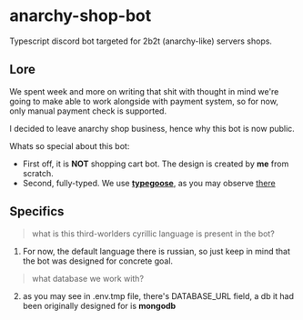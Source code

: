 # anarchy-shop-bot
Typescript discord bot targeted for 2b2t (anarchy-like) servers shops.

## Lore
We spent week and more on writing that shit with thought in mind we're going to make able to work alongside with payment system, so for now, only manual payment check is supported.

I decided to leave anarchy shop business, hence why this bot is now public.

Whats so special about this bot:
- First off, it is **NOT** shopping cart bot. The design is created by **me** from scratch.
- Second, fully-typed. We use **[typegoose](https://github.com/typegoose/typegoose)**, as you may observe [there](https://github.com/offeex/anarchy-shop-bot/tree/main/src/models)  

## Specifics
> what is this third-worlders cyrillic language is present in the bot?

1. For now, the default language there is russian, so just keep in mind that the bot was designed for concrete goal.

> what database we work with?

2. as you may see in .env.tmp file, there's DATABASE_URL field, a db it had been originally designed for is **mongodb**
